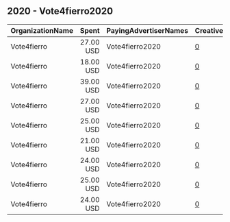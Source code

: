 ## 2020 - Vote4fierro2020 
|OrganizationName|Spent|PayingAdvertiserNames|CreativeUrls|Impressions|Genders|AgeBrackets|CountryCodes|BillingAddresses|CandidateBallotInformation|
|:---|---:|:---|:---|---:|:---|:---|:---|:---|:---|
|Vote4fierro|27.00 USD|Vote4fierro2020|[0](https://www.snap.com/political-ads/asset/1ea6ed0851be97a6d6e077568fea21a89239b8d268d3343d2664276e3a8c06a8?mediaType=jpeg)|4,421||18-24|united states|US||
|Vote4fierro|18.00 USD|Vote4fierro2020|[0](https://www.snap.com/political-ads/asset/1ea6ed0851be97a6d6e077568fea21a89239b8d268d3343d2664276e3a8c06a8?mediaType=jpeg)|2,981||18-30|united states|US||
|Vote4fierro|39.00 USD|Vote4fierro2020|[0](https://www.snap.com/political-ads/asset/1ea6ed0851be97a6d6e077568fea21a89239b8d268d3343d2664276e3a8c06a8?mediaType=jpeg)|10,249||18+|united states|US||
|Vote4fierro|27.00 USD|Vote4fierro2020|[0](https://www.snap.com/political-ads/asset/1ea6ed0851be97a6d6e077568fea21a89239b8d268d3343d2664276e3a8c06a8?mediaType=jpeg)|5,066||18-24|united states|US||
|Vote4fierro|25.00 USD|Vote4fierro2020|[0](https://www.snap.com/political-ads/asset/1ea6ed0851be97a6d6e077568fea21a89239b8d268d3343d2664276e3a8c06a8?mediaType=jpeg)|3,888||18+|united states|US||
|Vote4fierro|21.00 USD|Vote4fierro2020|[0](https://www.snap.com/political-ads/asset/d4c99bbdbf2e7a95d117f4edb524ffc4b073a0a5b1cc3c150e3e7b2e2a689037?mediaType=jpeg)|3,756||18-30|united states|US||
|Vote4fierro|24.00 USD|Vote4fierro2020|[0](https://www.snap.com/political-ads/asset/d4c99bbdbf2e7a95d117f4edb524ffc4b073a0a5b1cc3c150e3e7b2e2a689037?mediaType=jpeg)|4,326||18-40|united states|US||
|Vote4fierro|25.00 USD|Vote4fierro2020|[0](https://www.snap.com/political-ads/asset/1ea6ed0851be97a6d6e077568fea21a89239b8d268d3343d2664276e3a8c06a8?mediaType=jpeg)|4,004||18-40|united states|US||
|Vote4fierro|24.00 USD|Vote4fierro2020|[0](https://www.snap.com/political-ads/asset/1ea6ed0851be97a6d6e077568fea21a89239b8d268d3343d2664276e3a8c06a8?mediaType=jpeg)|3,621||18+|united states|US||

